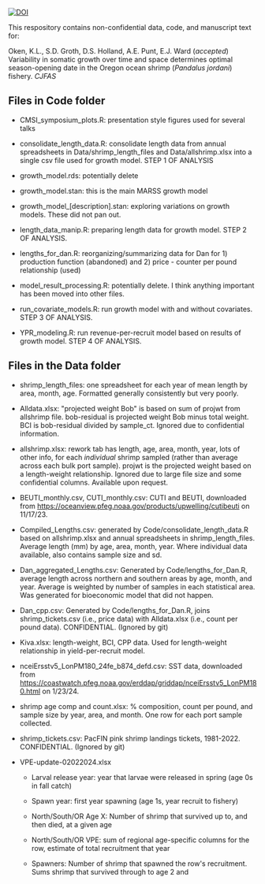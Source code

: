 <!-- badges: start -->

[![DOI](https://zenodo.org/badge/DOI/10.5281/zenodo.13362802.svg)](https://doi.org/10.5281/zenodo.13362802)
<!-- badges: end -->

This respository contains non-confidential data, code, and manuscript text for:

Oken, K.L., S.D. Groth, D.S. Holland, A.E. Punt, E.J. Ward (*accepted*) Variability in somatic growth over time and space determines optimal season-opening date in the Oregon ocean shrimp (*Pandalus jordani*) fishery. *CJFAS*

## Files in Code folder

-   CMSI_symposium_plots.R: presentation style figures used for several talks

-   consolidate_length_data.R: consolidate length data from annual spreadsheets in Data/shrimp_length_files and Data/allshrimp.xlsx into a single csv file used for growth model. STEP 1 OF ANALYSIS

-   growth_model.rds: potentially delete

-   growth_model.stan: this is the main MARSS growth model

-   growth_model\_[description].stan: exploring variations on growth models. These did not pan out.

-   length_data_manip.R: preparing length data for growth model. STEP 2 OF ANALYSIS.

-   lengths_for_dan.R: reorganizing/summarizing data for Dan for 1) production function (abandoned) and 2) price - counter per pound relationship (used)

-   model_result_processing.R: potentially delete. I think anything important has been moved into other files.

-   run_covariate_models.R: run growth model with and without covariates. STEP 3 OF ANALYSIS.

-   YPR_modeling.R: run revenue-per-recruit model based on results of growth model. STEP 4 OF ANALYSIS.

## Files in the Data folder

-   shrimp_length_files: one spreadsheet for each year of mean length by area, month, age. Formatted generally consistently but very poorly.

-   Alldata.xlsx: "projected weight Bob" is based on sum of projwt from allshrimp file. bob-residual is projected weight Bob minus total weight. BCI is bob-residual divided by sample_ct. Ignored due to confidential information.

-   allshrimp.xlsx: rework tab has length, age, area, month, year, lots of other info, for each *individual* shrimp sampled (rather than average across each bulk port sample). projwt is the projected weight based on a length-weight relationship. Ignored due to large file size and some confidential columns. Available upon request.

-   BEUTI_monthly.csv, CUTI_monthly.csv: CUTI and BEUTI, downloaded from <https://oceanview.pfeg.noaa.gov/products/upwelling/cutibeuti> on 11/17/23.

-   Compiled_Lengths.csv: generated by Code/consolidate_length_data.R based on allshrimp.xlsx and annual spreadsheets in shrimp_length_files. Average length (mm) by age, area, month, year. Where individual data available, also contains sample size and sd.

-   Dan_aggregated_Lengths.csv: Generated by Code/lengths_for_Dan.R, average length across northern and southern areas by age, month, and year. Average is weighted by number of samples in each statistical area. Was generated for bioeconomic model that did not happen.

-   Dan_cpp.csv: Generated by Code/lengths_for_Dan.R, joins shrimp_tickets.csv (i.e., price data) with Alldata.xlsx (i.e., count per pound data). CONFIDENTIAL. (Ignored by git)

-   Kiva.xlsx: length-weight, BCI, CPP data. Used for length-weight relationship in yield-per-recruit model.

-   nceiErsstv5_LonPM180_24fe_b874_defd.csv: SST data, downloaded from <https://coastwatch.pfeg.noaa.gov/erddap/griddap/nceiErsstv5_LonPM180.html> on 1/23/24.

-   shrimp age comp and count.xlsx: % composition, count per pound, and sample size by year, area, and month. One row for each port sample collected.

-   shrimp_tickets.csv: PacFIN pink shrimp landings tickets, 1981-2022. CONFIDENTIAL. (Ignored by git)

-   VPE-update-02022024.xlsx

    -   Larval release year: year that larvae were released in spring (age 0s in fall catch)

    -   Spawn year: first year spawning (age 1s, year recruit to fishery)

    -   North/South/OR Age X: Number of shrimp that survived up to, and then died, at a given age

    -   North/South/OR VPE: sum of regional age-specific columns for the row, estimate of total recruitment that year

    -   Spawners: Number of shrimp that spawned the row's recruitment. Sums shrimp that survived through to age 2 and
